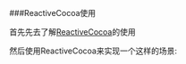 ###ReactiveCocoa使用

首先先去了解[ReactiveCocoa](https://github.com/ReactiveCocoa/ReactiveCocoa)的使用

然后使用ReactiveCocoa来实现一个这样的场景: